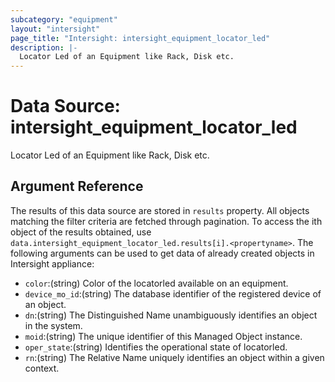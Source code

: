 ```yaml
---
subcategory: "equipment"
layout: "intersight"
page_title: "Intersight: intersight_equipment_locator_led"
description: |-
  Locator Led of an Equipment like Rack, Disk etc.
---
```


# Data Source: intersight_equipment_locator_led
Locator Led of an Equipment like Rack, Disk etc.
## Argument Reference
The results of this data source are stored in `results` property.
All objects matching the filter criteria are fetched through pagination.
To access the ith object of the results obtained, use `data.intersight_equipment_locator_led.results[i].<propertyname>`.
The following arguments can be used to get data of already created objects in Intersight appliance:
* `color`:(string) Color of the locatorled available on an equipment. 
* `device_mo_id`:(string) The database identifier of the registered device of an object. 
* `dn`:(string) The Distinguished Name unambiguously identifies an object in the system. 
* `moid`:(string) The unique identifier of this Managed Object instance. 
* `oper_state`:(string) Identifies the operational state of locatorled. 
* `rn`:(string) The Relative Name uniquely identifies an object within a given context. 
 